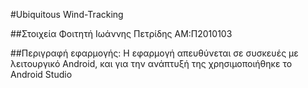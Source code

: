 #Ubiquitous Wind-Tracking

##Στοιχεία Φοιτητή
Ιωάννης Πετρίδης
AM:Π2010103

##Περιγραφή εφαρμογής:
Η εφαρμογή απευθύνεται σε συσκευές με λειτουργικό Android, και για την ανάπτυξή της χρησιμοποιήθηκε το Android Studio
